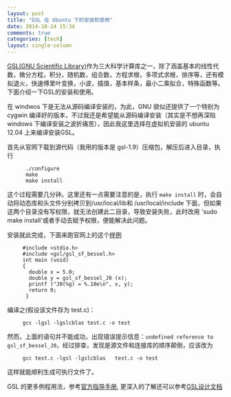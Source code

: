 ```yaml
---
layout: post
title: "GSL 在 Ubuntu 下的安装和使用"
date: 2014-10-24 15:34
comments: true
categories: [tech]
layout: single-column
---
```


[GSL(GNU Scientific Library)](http://www.gnu.org/software/gsl/)作为三大科学计算库之一，除了涵盖基本的线性代数，微分方程，积分，随机数，组合数，方程求根，多项式求根，排序等，还有模拟退火，快速傅里叶变换，小波，插值，基本样条，最小二乘拟合，特殊函数等。<!--more-->下面介绍一下GSL的安装和使用。  

在 windwos 下是无法从源码编译安装的，为此，GNU 貌似还提供了一个特别为 cygwin 编译好的版本，不过我还是希望能从源码编译安装（其实是不想再深陷windows 下编译安装之波折痛苦），因此我这里选择在虚拟机安装的 ubuntu 12.04 上来编译安装GSL。

首先从官网下载到源代码（我用的版本是 gsl-1.9）压缩包，解压后进入目录，执行

```
      ./configure
      make
      make install
```

这个过程需要几分钟。这里还有一点需要注意的是，执行 `make install` 时，会自动将动态库和头文件分别拷贝到/usr/local/lib和 /usr/local/include 下面，但如果这两个目录没有写权限，就无法创建此二目录，导致安装失败，此时改用 'sudo make install'或者手动去赋予权限，便能解决此问题。

安装就此完成，下面来跑官网上的这个[样例](http://www.gnu.org/software/gsl/manual/html_node/An-Example-Program.html#An-Example-Program)

```
     #include <stdio.h>
     #include <gsl/gsl_sf_bessel.h>
     int main (void)
     {
       double x = 5.0;
       double y = gsl_sf_bessel_J0 (x);
       printf ("J0(%g) = %.18e\n", x, y);
       return 0;
      }
```

编译之(假设该文件存为 test.c)：

```
     gcc -lgsl -lgslcblas test.c -o test
```

然而，上面的语句并不能成功，出现错误提示信息：`undefined reference to gsl_sf_bessel_J0`，经过排查，发现是源文件和连接库的顺序颠倒，应该改为

```
     gcc test.c -lgsl -lgslcblas   test.c -o test   
```

这样就能顺利生成可执行文件了。

GSL 的更多例程用法，参考[官方指导手册](http://www.gnu.org/software/gsl/manual/html_node/), 更深入的了解还可以参考[GSL设计文档](http://www.gnu.org/software/gsl/design/gsl-design_toc.html)